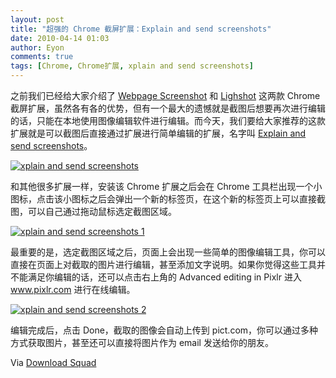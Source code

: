 ```yaml
---
layout: post
title: "超强的 Chrome 截屏扩展：Explain and send screenshots"
date: 2010-04-14 01:03
author: Eyon
comments: true
tags: [Chrome, Chrome扩展, xplain and send screenshots]
---
```

之前我们已经给大家介绍了 [Webpage Screenshot](http://www.chromi.org/archives/2944) 和 [Lighshot](http://www.chromi.org/archives/3833) 这两款 Chrome 截屏扩展，虽然各有各的优势，但有一个最大的遗憾就是截图后想要再次进行编辑的话，只能在本地使用图像编辑软件进行编辑。而今天，我们要给大家推荐的这款扩展就是可以截图后直接通过扩展进行简单编辑的扩展，名字叫 [Explain and send screenshots](https://chrome.google.com/extensions/detail/mdddabjhelpilpnpgondfmehhcplpiin?hl=en-US)。

<a href="http://img.chromi.org/2010/04/xplain-and-send-screenshots.png">![](http://img.chromi.org/2010/04/xplain-and-send-screenshots-550x290.png "xplain and send screenshots")</a>

和其他很多扩展一样，安装该 Chrome 扩展之后会在 Chrome 工具栏出现一个小图标，点击该小图标之后会弹出一个新的标签页，在这个新的标签页上可以直接截<!--more-->图，可以自己通过拖动鼠标选定截图区域。

<a href="http://img.chromi.org/2010/04/xplain-and-send-screenshots-1.png">![](http://img.chromi.org/2010/04/xplain-and-send-screenshots-1-550x373.png "xplain and send screenshots 1")</a>

最重要的是，选定截图区域之后，页面上会出现一些简单的图像编辑工具，你可以直接在页面上对截取的图片进行编辑，甚至添加文字说明。如果你觉得这些工具并不能满足你编辑的话，还可以点击右上角的 Advanced editing in Pixlr 进入 www.pixlr.com 进行在线编辑。

<a href="http://img.chromi.org/2010/04/xplain-and-send-screenshots-2.png">![](http://img.chromi.org/2010/04/xplain-and-send-screenshots-2-550x222.png "xplain and send screenshots 2")</a>

编辑完成后，点击 Done，截取的图像会自动上传到 pict.com，你可以通过多种方式获取图片，甚至还可以直接将图片作为 email 发送给你的朋友。

Via [Download Squad](http://www.downloadsquad.com/2010/04/12/new-google-chrome-extensions-does-dead-simple-screenshots-with-a/)
